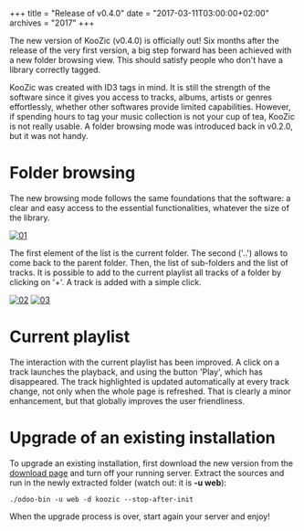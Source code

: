 +++
title = "Release of v0.4.0"
date = "2017-03-11T03:00:00+02:00"
archives = "2017"
+++

The new version of KooZic (v0.4.0) is officially out! Six months after the release of the very first
version, a big step forward has been achieved with a new folder browsing view. This should satisfy
people who don't have a library correctly tagged.

KooZic was created with ID3 tags in mind. It is still the strength of the software since it gives
you access to tracks, albums, artists or genres effortlessly, whether other softwares provide
limited capabilities. However, if spending hours to tag your music collection is not your cup of
tea, KooZic is not really usable. A folder browsing mode was introduced back in v0.2.0, but it was
not handy.

# Folder browsing

The new browsing mode follows the same foundations that the software: a clear and easy access to the
essential functionalities, whatever the size of the library.

[![01](/img/post/release-of-v0-4-0/01-thumb.png#center)](/img/post/release-of-v0-4-0/01.png)

The first element of the list is the current folder. The second ('..') allows to come back to the
parent folder. Then, the list of sub-folders and the list of tracks. It is possible to add to the
current playlist all tracks of a folder by clicking on '+'. A track is added with a simple click.

[![02](/img/post/release-of-v0-4-0/02-thumb.png#center)](/img/post/release-of-v0-4-0/02.png)
[![03](/img/post/release-of-v0-4-0/03-thumb.png#center)](/img/post/release-of-v0-4-0/03.png)

# Current playlist

The interaction with the current playlist has been improved. A click on a track launches the
playback, and using the button 'Play', which has disappeared. The track highlighted is updated
automatically at every track change, not only when the whole page is refreshed. That is clearly a
minor enhancement, but that globally improves the user friendliness.

# Upgrade of an existing installation

To upgrade an existing installation, first download the new version from the
[download page](/download/) and turn off your running server. Extract the sources and run in the
newly extracted folder (watch out: it is **\-u web**):

```
./odoo-bin -u web -d koozic --stop-after-init
```

When the upgrade process is over, start again your server and enjoy!
